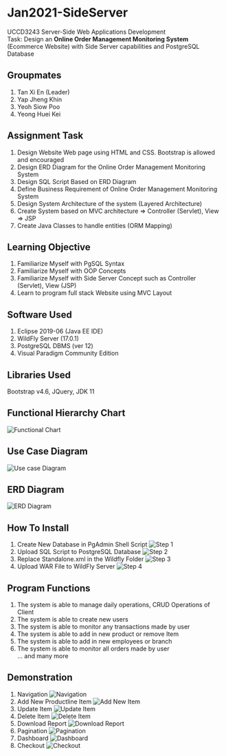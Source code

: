 # Jan2021-SideServer
UCCD3243 Server-Side Web Applications Development\
Task: Design an **Online Order Management Monitoring System** (Ecommerce Website) with Side Server capabilities and PostgreSQL Database

## Groupmates
1. Tan Xi En (Leader)
2. Yap Jheng Khin
3. Yeoh Siow Poo
4. Yeong Huei Kei

## Assignment Task
1. Design Website Web page using HTML and CSS. Bootstrap is allowed and encouraged
2. Design ERD Diagram for the Online Order Management Monitoring System
3. Design SQL Script Based on ERD Diagram
4. Define Business Requirement of Online Order Management Monitoring System
5. Design System Architecture of the system (Layered Architecture)
6. Create System based on MVC architecture => Controller (Servlet), View => JSP
7. Create Java Classes to handle entities (ORM Mapping)

## Learning Objective
1. Familiarize Myself with PgSQL Syntax
2. Familiarize Myself with OOP Concepts
3. Familiarize Myself with Side Server Concept such as Controller (Servlet), View (JSP)
4. Learn to program full stack Website using MVC Layout

## Software Used
1. Eclipse 2019-06 (Java EE IDE)
2. WildFly Server (17.0.1)
3. PostgreSQL DBMS (ver 12)
4. Visual Paradigm Community Edition

## Libraries Used
Bootstrap v4.6, JQuery, JDK 11

## Functional Hierarchy Chart
![Functional Chart](Images/functional_chart.png)

## Use Case Diagram
![Use case Diagram](Images/use_case.png)

## ERD Diagram
![ERD Diagram](Images/erd.png)

## How To Install
1. Create New Database in PgAdmin Shell Script
   ![Step 1](Installation/1.gif)
2. Upload SQL Script to PostgreSQL Database
   ![Step 2](Installation/2.gif)
3. Replace Standalone.xml in the Wildfly Folder
   ![Step 3](Installation/3.gif)
4. Upload WAR File to WildFly Server
   ![Step 4](Installation/4.gif)

## Program Functions
1. The system is able to manage daily operations, CRUD Operations of Client
2. The system is able to create new users
3. The system is able to monitor any transactions made by user
4. The system is able to add in new product or remove Item
5. The system is able to add in new employees or branch
6. The system is able to monitor all orders made by user\
... and many more

## Demonstration
1. Navigation
   ![Navigation](Images/1.gif)
2. Add New Productline Item
   ![Add New Item](Images/2.gif)
3. Update Item
   ![Update Item](Images/3.gif)
4. Delete Item
   ![Delete Item](Images/4.gif)
5. Download Report
   ![Download Report](Images/5.gif)
6. Pagination
   ![Pagination](Images/6.gif)
7. Dashboard
    ![Dashboard](Images/7.gif)
8. Checkout
    ![Checkout](Images/8.gif)
